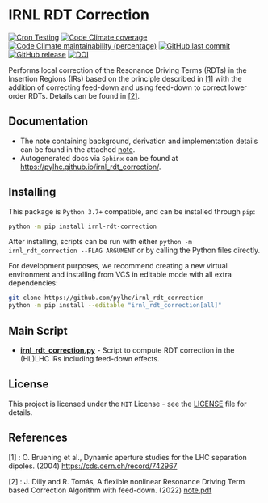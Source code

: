 # IRNL RDT Correction 

[![Cron Testing](https://github.com/pylhc/irnl_rdt_correction/workflows/Cron%20Testing/badge.svg)](https://github.com/pylhc/irnl_rdt_correction/actions?query=workflow%3A%22Cron+Testing%22)
[![Code Climate coverage](https://img.shields.io/codeclimate/coverage/pylhc/irnl_rdt_correction.svg?style=popout)](https://codeclimate.com/github/pylhc/irnl_rdt_correction)
[![Code Climate maintainability (percentage)](https://img.shields.io/codeclimate/maintainability-percentage/pylhc/irnl_rdt_correction.svg?style=popout)](https://codeclimate.com/github/pylhc/irnl_rdt_correction)
[![GitHub last commit](https://img.shields.io/github/last-commit/pylhc/irnl_rdt_correction.svg?style=popout)](https://github.com/pylhc/irnl_rdt_correction/)
[![GitHub release](https://img.shields.io/github/release/pylhc/irnl_rdt_correction.svg?style=popout)](https://github.com/pylhc/irnl_rdt_correction/)
[![DOI](https://zenodo.org/badge/DOI/10.5281/zenodo.6373374.svg)](https://doi.org/10.5281/zenodo.6373374)

Performs local correction of the Resonance Driving Terms (RDTs)
in the Insertion Regions (IRs) based on the principle described in
[[1]](#1) with the addition of correcting
feed-down and using feed-down to correct lower order RDTs.
Details can be found in [[2]](#2).


## Documentation

- The note containing background, derivation and implementation details can be found in the attached [note](latex/note.pdf).
- Autogenerated docs via `Sphinx` can be found at <https://pylhc.github.io/irnl_rdt_correction/>.

## Installing

This package is `Python 3.7+` compatible, and can be installed through `pip`:
```bash
python -m pip install irnl-rdt-correction
```

After installing, scripts can be run with either `python -m irnl_rdt_correction --FLAG ARGUMENT` or by calling the Python files directly.

For development purposes, we recommend creating a new virtual environment and installing from VCS in editable mode with all extra dependencies:
```bash
git clone https://github.com/pylhc/irnl_rdt_correction
python -m pip install --editable "irnl_rdt_correction[all]"
```

## Main Script 

-  [**irnl_rdt_correction.py**](irnl_rdt_correction/main.py) - Script to compute RDT correction in the (HL)LHC IRs including feed-down effects.

## License

This project is licensed under the `MIT` License - see the [LICENSE](LICENSE) file for details.


## References

<a id="1">[1]</a> :
O. Bruening et al.,
Dynamic aperture studies for the LHC separation dipoles. (2004)
https://cds.cern.ch/record/742967

<a id="2">[2]</a> :
J. Dilly and R. Tomás,
A flexible nonlinear Resonance Driving Term based Correction Algorithm with feed-down. (2022)
[note.pdf](latex/note.pdf)

